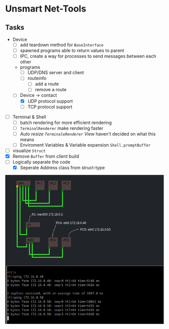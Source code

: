 # Unsmart Net-Tools

## Tasks

- Device
  - [ ] add teardown method for `BaseInterface`
  - [ ] spawned programs able to return values to parent
  - [ ] IPC, create a way for processes to send messages between each other
  - programs
    - [ ] UDP/DNS server and client
    - [ ] routeinfo
      - [ ] add a route
      - [ ] remove a route
  - [ ] Device -> contact
    - [x] UDP protocol support
    - [ ] TCP protocol support
- [ ] Terminal & Shell
  - [ ] batch rendering for more efficient rendering
  - [ ] `TerminalRenderer` make rendering faster
  - [ ] *Auto resize `TerminaleRenderer` View* haven't decided on what this means
  - [ ] Enviroment Variables & Variable expansion `Shell.promptBuffer`
- [ ] visualize `Struct`
- [x] Remove `Buffer` from client build
- [ ] Logically separate the code
  - [x] Seperate Address class from struct-type

![a picture of the view network-map.tsx](./src/assets/Screenshot_20240209_124926.png)
